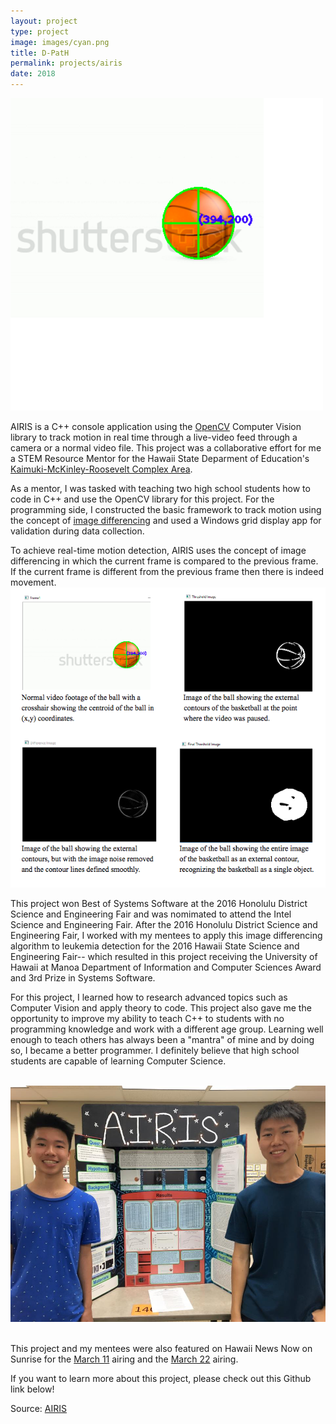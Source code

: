 ```yaml
---
layout: project
type: project
image: images/cyan.png
title: D-PatH
permalink: projects/airis
date: 2018
---
```

<img class class="ui medium right floated rounded image" src="../images/airisdot.png">

AIRIS is a C++ console application using the [OpenCV](http://opencv.org/) Computer Vision library to track motion in real time through a live-video feed through a camera or a normal video file. This project was a collaborative effort for me a STEM Resource Mentor for the Hawaii State Deparment of Education's [Kaimuki-McKinley-Roosevelt Complex Area](http://www.hawaiipublicschools.org/ConnectWithUs/Organization/OfficesAndBranches/Pages/Kaimuki-McKinley-Roosevelt.aspx).

As a mentor, I was tasked with teaching two high school students how to code in C++ and use the OpenCV library for this project. For the programming side, I constructed the basic framework to track motion using the concept of [image differencing](https://en.wikipedia.org/wiki/Image_differencing) and used a Windows grid display app for validation during data collection.

To achieve real-time motion detection, AIRIS uses the concept of image differencing in which the current frame is compared to the previous frame. If the current frame is different from the previous frame then there is indeed movement.
<img src="../images/airispic.png">

This project won Best of Systems Software at the 2016 Honolulu District Science and Engineering Fair and was nomimated to attend the Intel Science and Engineering Fair. After the 2016 Honolulu District Science and Engineering Fair, I worked with my mentees to apply this image differencing algorithm to leukemia detection for the 2016 Hawaii State Science and Engineering Fair-- which resulted in this project receiving the University of Hawaii at Manoa Department of Information and Computer Sciences Award and 3rd Prize in Systems Software.

For this project, I learned how to research advanced topics such as Computer Vision and apply theory to code. This project also gave me the opportunity to improve my ability to teach C++ to students with no programming knowledge and work with a different age group. Learning well enough to teach others has always been a "mantra" of mine and by doing so, I became a better programmer. I definitely believe that high school students are capable of learning Computer Science.

<br>
<img class class="ui medium left floated rounded image" src="../images/airisgroup.jpg">
<br>
<br>

This project and my mentees were also featured on Hawaii News Now on Sunrise for the [March 11](http://www.hawaiinewsnow.com/story/31448254/students-discuss-their-entries-in-the-hawaii-state-science-and-engineer-fair) airing and the [March 22](http://www.hawaiinewsnow.com/story/31539501/interview-hawaii-state-science-engineering-fair) airing.

If you want to learn more about this project, please check out this Github link below!

Source: <a href="https://github.com/chrisnguyenhi/airis"><i class="large github icon"></i>AIRIS</a>
